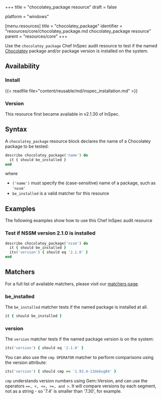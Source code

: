 +++
title = "chocolatey_package resource"
draft = false

platform = "windows"

[menu.resources]
    title = "chocolatey_package"
    identifier = "resources/core/chocolatey_package.md chocolatey_package resource"
    parent = "resources/core"
+++

Use the `chocolatey_package` Chef InSpec audit resource to test if the named [Chocolatey](https://chocolatey.org/) package and/or package version is installed on the system.

## Availability

### Install

{{< readfile file="content/reusable/md/inspec_installation.md" >}}

### Version

This resource first became available in v2.1.30 of InSpec.

## Syntax

A `chocolatey_package` resource block declares the name of a Chocolatey package to be tested:

```ruby
describe chocolatey_package('name') do
  it { should be_installed }
end
```

where

- `('name')` must specify the (case-sensitive) name of a package, such as `'nssm'`
- `be_installed` is a valid matcher for this resource

## Examples

The following examples show how to use this Chef InSpec audit resource

### Test if NSSM version 2.1.0 is installed

```ruby
describe chocolatey_package('nssm') do
  it { should be_installed }
  its('version') { should eq '2.1.0' }
end
```

## Matchers

For a full list of available matchers, please visit our [matchers page](/reference/matchers).

### be_installed

The `be_installed` matcher tests if the named package is installed at all.

```ruby
it { should be_installed }
```

### version

The `version` matcher tests if the named package version is on the system:

```ruby
its('version') { should eq '2.1.0' }
```

You can also use the `cmp OPERATOR` matcher to perform comparisons using the version attribute:

```ruby
its('version') { should cmp >= '1.93.4-13debug84' }
```

`cmp` understands version numbers using Gem::Version, and can use the operators `==, <, <=, >=, and >`. It will compare versions by each segment, not as a string - so '7.4' is smaller than '7.30', for example.
